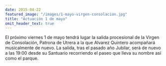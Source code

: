 ```yaml
---
date: 2015-04-22
featured_image: "/images/1-mayo-virgen-consolacion.jpg"
title: "Actuación 1 de mayo"
omit_header_text: true
---
```


El próximo viernes 1 de mayo tendrá lugar la salida procesional de la Virgen de Consolación, Patrona de Utrera a la que Alvarez Quintero acompañará musicalmente de nuevo. La salida, tras el pasado año Jubilar, será de nuevo a las 19:00 desde su Santuario recorriendo el paseo que lleva su nombre así como el parque.
